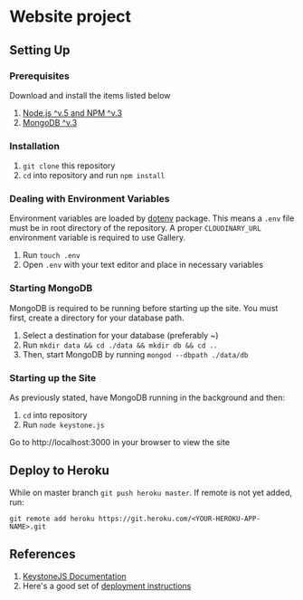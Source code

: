# Website project


## Setting Up

### Prerequisites

Download and install the items listed below

1. [Node.js ^v.5 and NPM ^v.3](https://nodejs.org)
2. [MongoDB ^v.3](https://www.mongodb.com/)

### Installation
1. `git clone` this repository
2. `cd` into repository and run `npm install`

### Dealing with Environment Variables

Environment variables are loaded by [dotenv](https://www.npmjs.com/package/dotenv) package. This means a `.env` file must be in root directory of the repository.  A proper `CLOUDINARY_URL` environment variable is required to use Gallery.

1. Run `touch .env`
2. Open `.env` with your text editor and place in necessary variables

### Starting MongoDB

MongoDB is required to be running before starting up the site.  You must first, create a directory for your database path.

1. Select a destination for your database (preferably ~)
2. Run `mkdir data && cd ./data && mkdir db && cd ..`
3. Then, start MongoDB by running `mongod --dbpath ./data/db`


### Starting up the Site

As previously stated, have MongoDB running in the background and then:

1. `cd` into repository
2. Run `node keystone.js`

Go to http://localhost:3000 in your browser to view the site

## Deploy to Heroku

While on master branch `git push heroku master`.
If remote is not yet added, run:

`git remote add heroku https://git.heroku.com/<YOUR-HEROKU-APP-NAME>.git`


## References

1. [KeystoneJS Documentation](http://keystonejs.com/docs/)
2. Here's a good set of [deployment instructions](http://www.infocinc.com/blog/deploy-keystonejs-to-heroku/)
